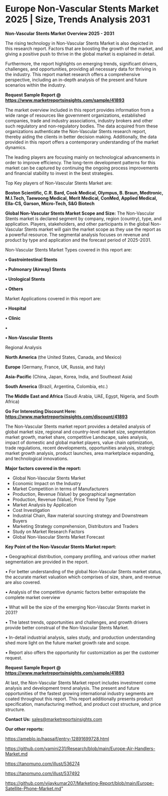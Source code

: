 # Europe Non-Vascular Stents Market 2025 | Size, Trends Analysis 2031

<Strong> Non-Vascular Stents Market Overview 2025 - 2031</strong>

The rising technology in Non-Vascular Stents Market is also depicted in this research report. Factors that are boosting the growth of the market, and giving a positive push to thrive in the global market is explained in detail.

Furthermore, the report highlights on emerging trends, significant drivers, challenges, and opportunities, providing all necessary data for thriving in the industry. This report market research offers a comprehensive perspective, including an in-depth analysis of the present and future scenarios within the industry.

<strong>Request Sample Report @ <a href=https://www.marketreportsinsights.com/sample/41893>https://www.marketreportsinsights.com/sample/41893</a></strong>

The market overview included in this report provides information from a wide range of resources like government organizations, established companies, trade and industry associations, industry brokers and other such regulatory and non-regulatory bodies. The data acquired from these organizations authenticate the Non-Vascular Stents research report, thereby aiding the clients in better decision making. Additionally, the data provided in this report offers a contemporary understanding of the market dynamics.

The leading players are focusing mainly on technological advancements in order to improve efficiency. The long-term development patterns for this market can be captured by continuing the ongoing process improvements and financial stability to invest in the best strategies.

Top Key players of Non-Vascular Stents Market are:

<strong>Boston Scientific, C.R. Bard, Cook Medical, Olympus, B. Braun, Medtronic, M.I.Tech, Taewoong Medical, Merit Medical, ConMed, Applied Medical, Ella-CS, Garson, Micro-Tech, S&G Biotech</strong>

<strong><b>Global Non-Vascular Stents Market Scope and Size:</b></strong>
The Non-Vascular Stents market is declared segment by company, region (country), type, and application. Players, stakeholders, and other participants in the global Non-Vascular Stents market will gain the market scope as they use the report as a powerful resource. The segmental analysis focuses on revenue and product by type and application and the forecast period of 2025-2031.

Non-Vascular Stents Market Types covered in this report are:

<strong>•  Gastrointestinal Stents

•  Pulmonary (Airway) Stents

•  Urological Stents

•  Others</strong>

Market Applications covered in this report are:

<strong>•  Hospital

•  Clinic

•  

•  Non-Vascular Stents</strong> 

Regional Analysis

<strong>North America</strong> (the United States, Canada, and Mexico)

<strong>Europe</strong> (Germany, France, UK, Russia, and Italy)

<strong>Asia-Pacific</strong> (China, Japan, Korea, India, and Southeast Asia)

<strong>South America</strong> (Brazil, Argentina, Colombia, etc.)

<strong>The Middle East and Africa</strong> (Saudi Arabia, UAE, Egypt, Nigeria, and South Africa)

<strong>Go For Interesting Discount Here: <a href=https://www.marketreportsinsights.com/discount/41893>https://www.marketreportsinsights.com/discount/41893</a></strong>

The Non-Vascular Stents market report provides a detailed analysis of global market size, regional and country-level market size, segmentation market growth, market share, competitive Landscape, sales analysis, impact of domestic and global market players, value chain optimization, trade regulations, recent developments, opportunities analysis, strategic market growth analysis, product launches, area marketplace expanding, and technological innovations.

<strong><b>Major factors covered in the report:</b></strong>
<ul>
  <li>Global Non-Vascular Stents Market </li>
  <li>Economic Impact on the Industry</li>
  <li>Market Competition in terms of Manufacturers</li>
  <li>Production, Revenue (Value) by geographical segmentation</li>
  <li>Production, Revenue (Value), Price Trend by Type</li>
  <li>Market Analysis by Application</li>
  <li>Cost Investigation</li>
  <li>Industrial Chain, Raw material sourcing strategy and Downstream Buyers</li>
  <li>Marketing Strategy comprehension, Distributors and Traders</li>
  <li>Study on Market Research Factors</li>
  <li>Global Non-Vascular Stents Market Forecast</li>
</ul>

<strong><b>Key Point of the Non-Vascular Stents Market report:</b></strong>

• Geographical distribution, company profiling, and various other market segmentation are provided in the report.

• For better understanding of the global Non-Vascular Stents market status, the accurate market valuation which comprises of size, share, and revenue are also covered.

• Analysis of the competitive dynamic factors better extrapolate the complete market overview

• What will be the size of the emerging Non-Vascular Stents market in 2031?

• The latest trends, opportunities and challenges, and growth drivers provide better construal of the Non-Vascular Stents Market.

• In-detail industrial analysis, sales study, and production understanding shed more light on the future market growth rate and scope.

• Report also offers the opportunity for customization as per the customer request.

<strong>Request Sample Report @ <a href=https://www.marketreportsinsights.com/sample/41893>https://www.marketreportsinsights.com/sample/41893</a></strong>

At last, the Non-Vascular Stents Market report includes investment come analysis and development trend analysis. The present and future opportunities of the fastest growing international industry segments are coated throughout this report. This report additionally presents product specification, manufacturing method, and product cost structure, and price structure.

<strong>Contact Us:</strong>
sales@marketreportsinsights.com

<strong>Our other reports:</strong>

<a href=https://ameblo.jp/haqsaif/entry-12891699728.html>https://ameblo.jp/haqsaif/entry-12891699728.html</a>

<a href=https://github.com/yamini231/Research/blob/main/Europe-Air-Handlers-Market.md>https://github.com/yamini231/Research/blob/main/Europe-Air-Handlers-Market.md</a>

<a href=https://tanomuno.com/illust/536274>https://tanomuno.com/illust/536274</a>

<a href=https://tanomuno.com/illust/537492>https://tanomuno.com/illust/537492</a>

<a href=https://github.com/vijaykumar207/Marketing-Report/blob/main/Europe-Satellite-Phone-Market.md>https://github.com/vijaykumar207/Marketing-Report/blob/main/Europe-Satellite-Phone-Market.md</a>"
